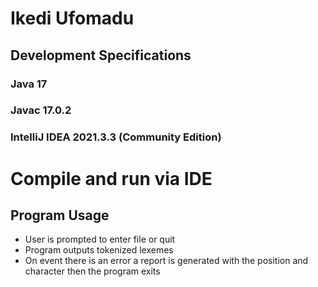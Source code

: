 # Ikedi Ufomadu
## Development Specifications
### Java 17
### Javac 17.0.2
### IntelliJ IDEA 2021.3.3 (Community Edition)

# Compile and run via IDE

## Program Usage
* User is prompted to enter file or quit
* Program outputs tokenized lexemes
* On event there is an error a report is generated with the position and character then the program exits
